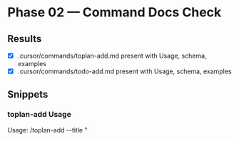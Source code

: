 # Phase 02 — Command Docs Check

## Results
- [x] .cursor/commands/toplan-add.md present with Usage, schema, examples
- [x] .cursor/commands/todo-add.md present with Usage, schema, examples

## Snippets

### toplan-add Usage

Usage: /toplan-add --title "<Title>" --priority <LOW|MED|HIGH> --labels "POTENTIAL,DECISION" --team <TEAM|global> --source <path#anchor> [--tags "tag1,tag2"] [--notes "..."]

Behavior:

- Appends a multi-line TOPLAN item to `00-key-docs/TOPLAN.md` (global) or `linear/{TEAM}/TOPLAN.md` (team) with schema:

```
- [ ] (LABELS) [PRIORITY] Title
  source: <relative-path>#<anchor>
  tags: <comma-or-list>
  notes: <optional 1-2 lines>
```

Rules:

- Require `source:` for all automated/template workflows
- Allow multiple labels (comma-separated): POTENTIAL, AGENT, RESEARCH, DECISION, BLOCKED
- Confirm name/slug when creating any related NOTE

Examples:

- /toplan-add --title "Evaluate pricing granola scope" --priority HIGH --labels "POTENTIAL,DECISION" --team PROD --source docs/granola/GR_20251002-1015_pricing-page-rewrite-research.md#recommendations --tags "granola,pricing" --notes "Prepare 2 scenarios"


### todo-add Usage

Usage: /todo-add --title "<Title>" --priority <LOW|MED|HIGH> --labels "AGENT" --team <TEAM|global> --source <path#anchor> [--tags "tag1,tag2"] [--notes "..."]

Behavior:

- Appends a multi-line TODO item to `00-key-docs/TODO.md` (global) or `linear/{TEAM}/TODO.md` (team) with schema:

```
- [ ] (LABELS) [PRIORITY] Title
  source: <relative-path>#<anchor>
  tags: <comma-or-list>
  notes: <optional 1-2 lines>
```

Rules:

- Require `source:` for all automated/template workflows
- Allow multiple labels (comma-separated): POTENTIAL, AGENT, RESEARCH, DECISION, BLOCKED
- Confirm name/slug when creating any related NOTE

Examples:

- /todo-add --title "Align /offboard required sections" --priority MED --labels "AGENT" --team global --source docs/agents/session-notes/SN_20251002-0630_session-NOTE-template-analysis.md#immediate-actions --tags "session-notes,templates"

